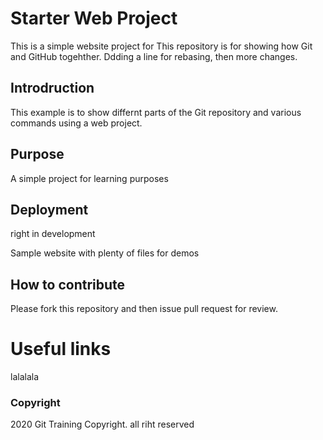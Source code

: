 # Starter Web Project
This is a simple website project for This repository is for showing how Git and GitHub togehther. Ddding a line for rebasing, then more changes.

## Introdruction

This example is to show differnt parts of the Git 
repository and various commands using a web project.

## Purpose

A simple project for learning purposes

## Deployment

right in development

Sample website with plenty of files for demos

## How to contribute

Please fork this repository and then issue pull request for review.

# Useful links
lalalala

### Copyright

2020 Git Training Copyright. all riht reserved
